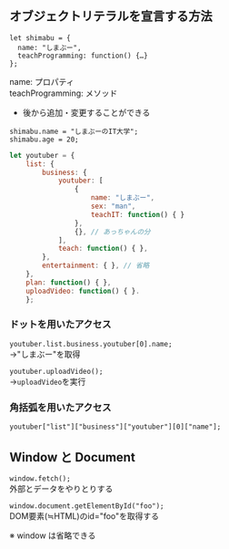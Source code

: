 ## オブジェクトリテラルを宣言する方法

```
let shimabu = {
  name: "しまぶー",
  teachProgramming: function() {…}
};
```
name: プロパティ  
teachProgramming: メソッド

* 後から追加・変更することができる

`shimabu.name = "しまぶーのIT大学";`  
`shimabu.age = 20;`

```index.js
let youtuber = {
    list: {
        business: {
            youtuber: [
                {
                    name: "しまぶー",
                    sex: "man",
                    teachIT: function() { }
                },
                {}, // あっちゃんの分
            ],
            teach: function() { },
        },
        entertainment: { }, // 省略
    },
    plan: function() { },
    uploadVideo: function() { }.
    };
```

### ドットを用いたアクセス

`youtuber.list.business.youtuber[0].name;`  
→"しまぶー"を取得

`youtuber.uploadVideo();`  
→`uploadVideo`を実行

### 角括弧を用いたアクセス

`youtuber["list"]["business"]["youtuber"][0]["name"];`

## Window と Document

`window.fetch();`  
外部とデータをやりとりする

`window.document.getElementById("foo");`  
DOM要素(≒HTML)のid="foo"を取得する

※ window は省略できる
